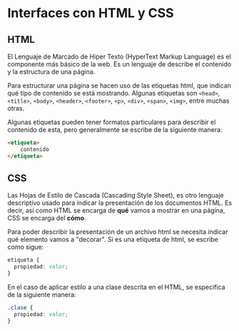 # Interfaces con HTML y CSS

## HTML
El Lenguaje de Marcado de Hiper Texto (HyperText Markup Language) es el componente más básico de la web. Es un lenguaje de describe el contenido  y la estructura de una página.

Para estructurar una página se hacen uso de las etiquetas html, que indican qué tipo de contenido se está mostrando. Algunas etiquetas son ```<head>```, ```<title>```, ```<body>```, ```<header>```, ```<footer>```, ```<p>```, ```<div>```, ```<span>```, ```<img>```, entre muchas otras.

Algunas etiquetas pueden tener formatos particulares para describir el contenido de esta, pero generalmente se escribe de la siguiente manera:
```html
<etiqueta>
    contenido
</etiqueta>
```

## CSS
Las Hojas de Estilo de Cascada (Cascading Style Sheet), es otro lenguaje descriptivo usado para indicar la presentación de los documentos HTML.
Es decir, así como HTML se encarga de **qué** vamos a mostrar en una página, CSS se encarga del **cómo**.

Para poder describir la presentación de un archivo html se necesita indicar qué elemento vamos a "decorar". Si es una etiqueta de html, se escribe como sigue:
```css
etiqueta {
  propiedad: valor;
}
```
En el caso de aplicar estilo a una clase descrita en el HTML, se especifica de la siguiente manera:

```css
.clase {
  propiedad: valor;
}
```
